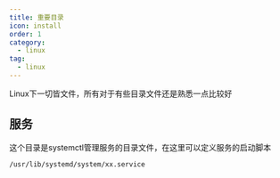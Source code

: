 ```yaml
---
title: 重要目录
icon: install
order: 1
category:
  - linux
tag:
  - linux
---
```


Linux下一切皆文件，所有对于有些目录文件还是熟悉一点比较好

## 服务

这个目录是systemctl管理服务的目录文件，在这里可以定义服务的启动脚本

`/usr/lib/systemd/system/xx.service`